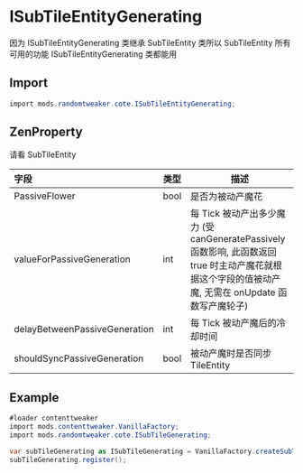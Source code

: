 # ISubTileEntityGenerating

因为 ISubTileEntityGenerating 类继承 SubTileEntity 类所以 SubTileEntity 所有可用的功能 ISubTileEntityGenerating 类都能用

## Import

```csharp
import mods.randomtweaker.cote.ISubTileEntityGenerating;
```

## ZenProperty

请看 SubTileEntity

| 字段 | 类型 | 描述 |
| :------ | ------ | ------ |
| PassiveFlower | bool | 是否为被动产魔花 | 
| valueForPassiveGeneration | int | 每 Tick 被动产出多少魔力 (受 canGeneratePassively 函数影响, 此函数返回 true 时主动产魔花就根据这个字段的值被动产魔, 无需在 onUpdate 函数写产魔轮子) | 
| delayBetweenPassiveGeneration | int | 每 Tick 被动产魔后的冷却时间 | 
| shouldSyncPassiveGeneration | bool | 被动产魔时是否同步 TileEntity | 

## Example

```csharp
#loader contenttweaker
import mods.contenttweaker.VanillaFactory;
import mods.randomtweaker.cote.ISubTileGenerating;

var subTileGenerating as ISubTileGenerating = VanillaFactory.createSubTileGenerating("test", 0xFFFFFF);
subTileGenerating.register();
```